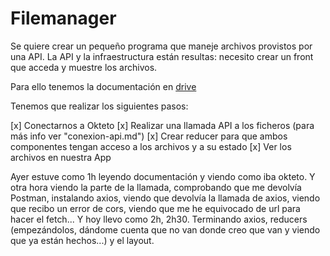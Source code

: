 # Filemanager

Se quiere crear un pequeño programa que maneje archivos provistos por una API. La API y la infraestructura están resultas: necesito crear un front que acceda y muestre los archivos.

Para ello tenemos la documentación en [drive](https://docs.google.com/document/d/1bcOZRaCNTHUjIk4LRnT4o2TSSbwkKOYYnUCPI8UaAMY/edit)

Tenemos que realizar los siguientes pasos:

[x] Conectarnos a Okteto
[x] Realizar una llamada API a los ficheros (para más info ver "conexion-api.md")
[x] Crear reducer para que ambos componentes tengan acceso a los archivos y a su estado
[x] Ver los archivos en nuestra App

Ayer estuve como 1h leyendo documentación y viendo como iba okteto. Y otra hora viendo la parte de la llamada, comprobando que me devolvía Postman, instalando axios, viendo que devolvía la llamada de axios, viendo que recibo un error de cors, viendo que me he equivocado de url para hacer el fetch...
Y hoy llevo como 2h, 2h30. Terminando axios, reducers (empezándolos, dándome cuenta que no van donde creo que van y viendo que ya están hechos...) y el layout.
